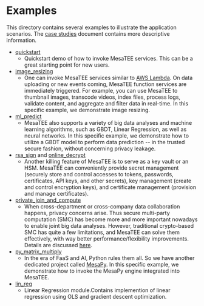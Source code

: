 # Examples

This directory contains several examples to illustrate the application
scenarios. The [case studies](../docs/case_study.md) document contains more
descriptive information.

* [quickstart](quickstart)
	- Quickstart demo of how to invoke MesaTEE services. This can be a great
	  starting point for new users.
* [image_resizing](image_resizing)
	- One can invoke MesaTEE services similar to [AWS
	  Lambda](https://aws.amazon.com/lambda/).  On data uploading or new events
coming, MesaTEE function services are immediately triggered. For example, you
can use MesaTEE to thumbnail images, transcode videos, index files, process
logs, validate content, and aggregate and filter data in real-time. In this
specific example, we demonstrate image resizing.
* [ml_predict](ml_predict)
	- MesaTEE also supports a variety of big data analyses and machine learning
	  algorithms, such as GBDT, Linear Regression, as well as neural networks.
In this specific example, we demonstrate how to utilize a GBDT model to perform
data prediction -- in the trusted secure fashion, without concerning privacy
leakage.
* [rsa_sign](rsa_sign) and [online_decrypt](online_decrypt)
	- Another killing feature of MesaTEE is to serve as a key vault or an HSM.
	  MesaTEE can conveniently provide secret management (securely store and
control accesses to tokens, passwords, certificates, API keys, and other
secrets), key management (create and control encryption keys), and certificate
management (provision and manage certificates).
* [private_join_and_compute](private_join_and_compute)
	- When cross-department or cross-company data collaboration happens,
	  privacy concerns arise. Thus secure multi-party computation (SMC) has
become more and more important nowadays to enable joint big data analyses.
However, traditional crypto-based SMC has quite a few limitations, and MesaTEE
can solve them effectively, with way better performance/flexibility
improvements. Details are discussed
[here](../docs/case_study.md#secure-multi-party-computation).
* [py_matrix_multiply](py_matrix_multiply)
	- In the era of FaaS and AI, Python rules them all. So we have another
	  dedicated project called
[MesaPy](https://github.com/mesalock-linux/mesapy). In this specific example,
we demonstrate how to invoke the MesaPy engine integrated into MesaTEE.
* [lin_reg](lin_reg)
	- Linear Regression module.Contains implemention of linear regression using OLS and gradient descent optimization.